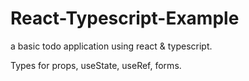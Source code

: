# React-Typescript-Example
a basic todo application using react & typescript.

Types for props, useState, useRef, forms.
